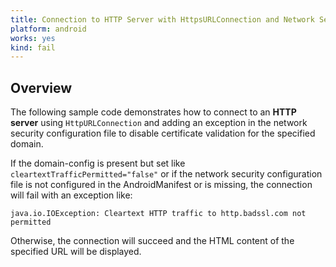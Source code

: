 ```yaml
---
title: Connection to HTTP Server with HttpsURLConnection and Network Security Config Per-Domain Exception
platform: android
works: yes
kind: fail
---
```


## Overview

The following sample code demonstrates how to connect to an **HTTP server** using `HttpURLConnection` and adding an exception in the network security configuration file to disable certificate validation for the specified domain.

If the domain-config is present but set like `cleartextTrafficPermitted="false"` or if the network security configuration file is not configured in the AndroidManifest or is missing, the connection will fail with an exception like:

```plaintext
java.io.IOException: Cleartext HTTP traffic to http.badssl.com not permitted
```

Otherwise, the connection will succeed and the HTML content of the specified URL will be displayed.
